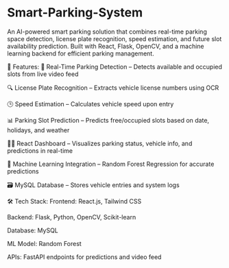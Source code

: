 # Smart-Parking-System
An AI-powered smart parking solution that combines real-time parking space detection, license plate recognition, speed estimation, and future slot availability prediction. Built with React, Flask, OpenCV, and a machine learning backend for efficient parking management.

🔧 Features:
🎥 Real-Time Parking Detection – Detects available and occupied slots from live video feed

🔍 License Plate Recognition – Extracts vehicle license numbers using OCR

🕒 Speed Estimation – Calculates vehicle speed upon entry

📊 Parking Slot Prediction – Predicts free/occupied slots based on date, holidays, and weather

🧑‍💼 React Dashboard – Visualizes parking status, vehicle info, and predictions in real-time

🧠 Machine Learning Integration – Random Forest Regression for accurate predictions

🗃️ MySQL Database – Stores vehicle entries and system logs

🛠️ Tech Stack:
Frontend: React.js, Tailwind CSS

Backend: Flask, Python, OpenCV, Scikit-learn

Database: MySQL

ML Model: Random Forest

APIs: FastAPI endpoints for predictions and video feed
